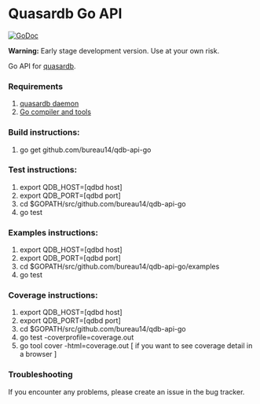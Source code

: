 Quasardb Go API
=================
[![GoDoc](https://godoc.org/github.com/golang/gddo?status.svg)](http://godoc.org/github.com/bureau14/qdb-api-go)

**Warning:** Early stage development version. Use at your own risk.

Go API for [quasardb](https://www.quasardb.net/).


### Requirements

1. [quasardb daemon](https://download.quasardb.net/quasardb/)
1. [Go compiler and tools](https://golang.org/)

### Build instructions:
1. go get github.com/bureau14/qdb-api-go

### Test instructions:
1. export QDB_HOST=[qdbd host]
2. export QDB_PORT=[qdbd port]
3. cd $GOPATH/src/github.com/bureau14/qdb-api-go
4. go test

### Examples instructions:
1. export QDB_HOST=[qdbd host]
2. export QDB_PORT=[qdbd port]
3. cd $GOPATH/src/github.com/bureau14/qdb-api-go/examples
4. go test

### Coverage instructions:
1. export QDB_HOST=[qdbd host]
2. export QDB_PORT=[qdbd port]
3. cd $GOPATH/src/github.com/bureau14/qdb-api-go
4. go test -coverprofile=coverage.out
5. go tool cover -html=coverage.out [ if you want to see coverage detail in a browser ]

### Troubleshooting

If you encounter any problems, please create an issue in the bug tracker.
